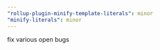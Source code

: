 ```yaml
---
"rollup-plugin-minify-template-literals": minor
"minify-literals": minor
---
```


fix various open bugs

